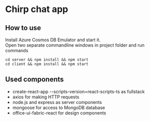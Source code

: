 # Chirp chat app
## How to use
Install Azure Cosmos DB Emulator and start it.  
Open two separate commandline windows in project folder and run commands 
```
cd server && npm install && npm start
cd client && npm install && npm start
```
## Used components
- create-react-app --scripts-version=react-scripts-ts as fullstack
- axios for making HTTP requests
- node.js and express as server components
- mongoose for access to MongoDB database
- office-ui-fabric-react for design components